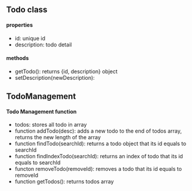 ## Todo class

#### properties

- id: unique id
- description: todo detail

#### methods

- getTodo(): returns {id, description} object
- setDescription(newDescription):

## TodoManagement

#### Todo Management function

- todos: stores all todo in array
- function addTodo(desc): adds a new todo to the end of todos array, returns the new length of the array
- function findTodo(searchId): returns a todo object that its id equals to searchId
- function findIndexTodo(searchId): returns an index of todo that its id equals to searchId
- functon removeTodo(removeId): removes a todo that its id equals to removeId
- function getTodos(): returns todos array
